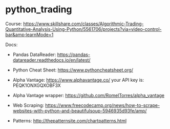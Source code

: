 # python_trading

Course: https://www.skillshare.com/classes/Algorithmic-Trading-Quantitative-Analysis-Using-Python/5561706/projects?via=video-control-bar&amp;learnMode=1

Docs:

- Pandas DataReader: https://pandas-datareader.readthedocs.io/en/latest/

- Python Cheat Sheet: https://www.pythoncheatsheet.org/

- Alpha Vantage: https://www.alphavantage.co/
  your API key is: PEQK1ONXGQXOBF3X
- Alpha Vantage wrapper: https://github.com/RomelTorres/alpha_vantage

- Web Scraping: https://www.freecodecamp.org/news/how-to-scrape-websites-with-python-and-beautifulsoup-5946935d93fe/amp/

- Patterns: http://thepatternsite.com/chartpatterns.html
